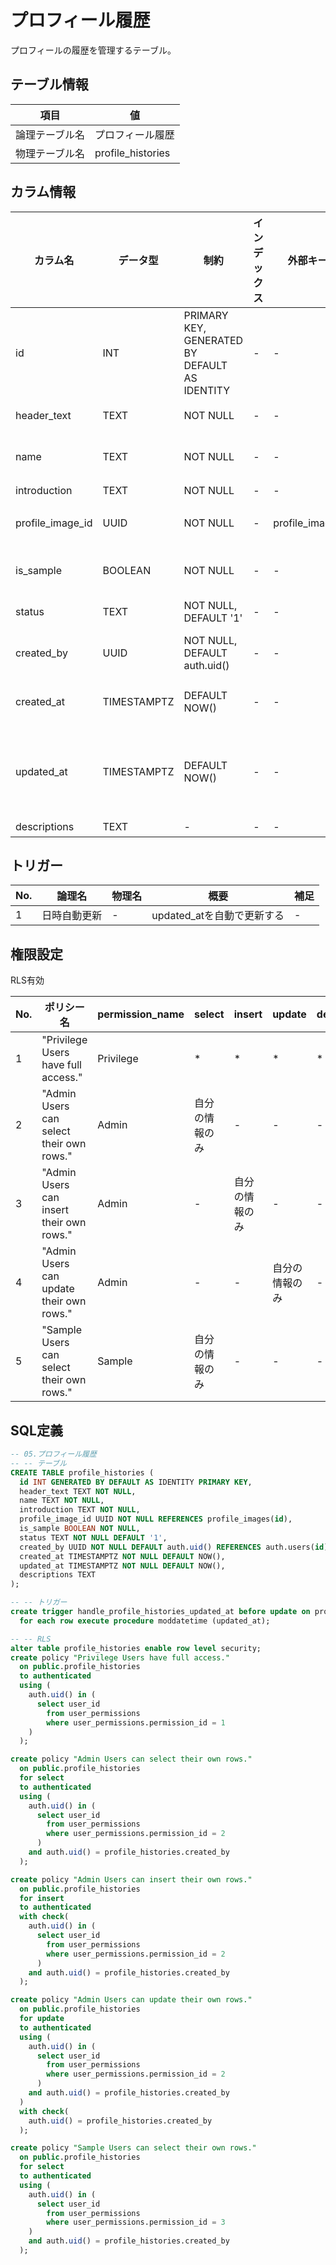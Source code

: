 # プロフィール履歴

プロフィールの履歴を管理するテーブル。

## テーブル情報

| 項目 | 値 |
|---|---|
| 論理テーブル名 | プロフィール履歴 |
| 物理テーブル名 | profile_histories |

## カラム情報

| カラム名 | データ型 | 制約 | インデックス | 外部キー | 説明 |
|------|------|------|------|------|------|
| id | INT | PRIMARY KEY, GENERATED BY DEFAULT AS IDENTITY | - | - | プロフィール履歴ID |
| header_text | TEXT | NOT NULL | - | - | ヘッダ表示文言 |
| name | TEXT | NOT NULL | - | - | プロフィール表示名 |
| introduction | TEXT | NOT NULL | - | - | 自己紹介 |
| profile_image_id | UUID | NOT NULL | - | profile_images | プロフィール画像ID |
| is_sample | BOOLEAN | NOT NULL | - | - | サンプルデータフラグ |
| status | TEXT | NOT NULL, DEFAULT '1' | - | - | 0: 無効<br>1: 有効 |
| created_by | UUID | NOT NULL, DEFAULT auth.uid() | - | - | レコードの作成ユーザ |
| created_at | TIMESTAMPTZ | DEFAULT NOW() | - | - | レコードの作成日時 |
| updated_at | TIMESTAMPTZ | DEFAULT NOW() | - | - | レコードの更新日時<br>TRIGGERによる自動更新 |
| descriptions | TEXT | - | - | - | 補足 |

## トリガー

| No. | 論理名 | 物理名 | 概要 | 補足 |
|----|---|---|---|---|
| 1 | 日時自動更新 | - | updated_atを自動で更新する | - |

## 権限設定

RLS有効

| No. | ポリシー名 | permission_name | select | insert | update | delete |
|---|---|---|---|---|---|---|
| 1 | "Privilege Users have full access." | Privilege | * | * | * | * |
| 2 | "Admin Users can select their own rows." | Admin | 自分の情報のみ | - | - | - |
| 3 | "Admin Users can insert their own rows." | Admin | - | 自分の情報のみ | - | - |
| 4 | "Admin Users can update their own rows." | Admin | - | - | 自分の情報のみ | - |
| 5 | "Sample Users can select their own rows." | Sample | 自分の情報のみ | - | - | - |


## SQL定義

```sql
-- 05.プロフィール履歴
-- -- テーブル
CREATE TABLE profile_histories (
  id INT GENERATED BY DEFAULT AS IDENTITY PRIMARY KEY,
  header_text TEXT NOT NULL,
  name TEXT NOT NULL,
  introduction TEXT NOT NULL,
  profile_image_id UUID NOT NULL REFERENCES profile_images(id),
  is_sample BOOLEAN NOT NULL,
  status TEXT NOT NULL DEFAULT '1',
  created_by UUID NOT NULL DEFAULT auth.uid() REFERENCES auth.users(id),
  created_at TIMESTAMPTZ NOT NULL DEFAULT NOW(),
  updated_at TIMESTAMPTZ NOT NULL DEFAULT NOW(),
  descriptions TEXT
);

-- -- トリガー
create trigger handle_profile_histories_updated_at before update on profile_histories
  for each row execute procedure moddatetime (updated_at);

-- -- RLS
alter table profile_histories enable row level security;
create policy "Privilege Users have full access."
  on public.profile_histories
  to authenticated
  using (
    auth.uid() in (
      select user_id
        from user_permissions
        where user_permissions.permission_id = 1
    )
  );

create policy "Admin Users can select their own rows."
  on public.profile_histories
  for select
  to authenticated
  using (
    auth.uid() in (
      select user_id
        from user_permissions
        where user_permissions.permission_id = 2
      )
    and auth.uid() = profile_histories.created_by
  );

create policy "Admin Users can insert their own rows."
  on public.profile_histories
  for insert
  to authenticated
  with check(
    auth.uid() in (
      select user_id
        from user_permissions
        where user_permissions.permission_id = 2
      )
    and auth.uid() = profile_histories.created_by
  );

create policy "Admin Users can update their own rows."
  on public.profile_histories
  for update
  to authenticated
  using (
    auth.uid() in (
      select user_id
        from user_permissions
        where user_permissions.permission_id = 2
      )
    and auth.uid() = profile_histories.created_by
  )
  with check(
    auth.uid() = profile_histories.created_by
  );

create policy "Sample Users can select their own rows."
  on public.profile_histories
  for select
  to authenticated
  using (
    auth.uid() in (
      select user_id
        from user_permissions
        where user_permissions.permission_id = 3
    )
    and auth.uid() = profile_histories.created_by
  );

```
